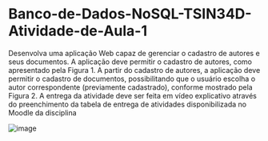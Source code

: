 # Banco-de-Dados-NoSQL-TSIN34D-Atividade-de-Aula-1

Desenvolva uma aplicação Web capaz de gerenciar o cadastro de autores e seus
documentos. A aplicação deve permitir o cadastro de autores, como apresentado pela
Figura 1. A partir do cadastro de autores, a aplicação deve permitir o cadastro de
documentos, possibilitando que o usuário escolha o autor correspondente
(previamente cadastrado), conforme mostrado pela Figura 2. A entrega da atividade
deve ser feita em vídeo explicativo através do preenchimento da tabela de entrega de
atividades disponibilizada no Moodle da disciplina

![image](https://github.com/user-attachments/assets/e42c89d5-1b5a-438f-a3e2-86016e6cf621)
